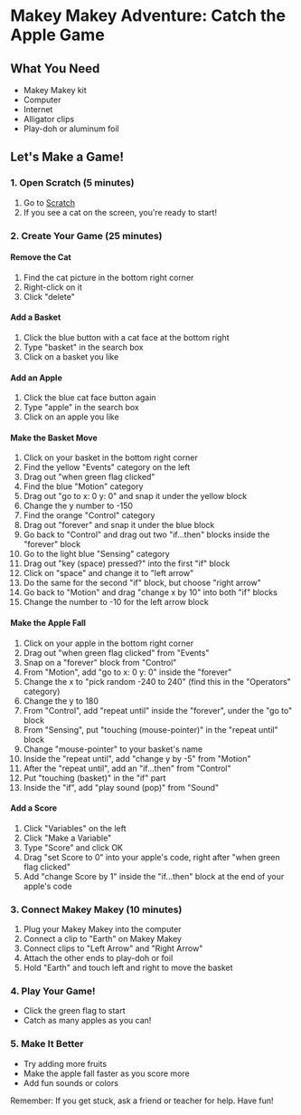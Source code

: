 # Makey Makey Adventure: Catch the Apple Game

## What You Need
- Makey Makey kit
- Computer
- Internet
- Alligator clips
- Play-doh or aluminum foil

## Let's Make a Game!

### 1. Open Scratch (5 minutes)
1. Go to [Scratch](https://scratch.mit.edu/projects/editor/)
2. If you see a cat on the screen, you're ready to start!

### 2. Create Your Game (25 minutes)

#### Remove the Cat
1. Find the cat picture in the bottom right corner
2. Right-click on it
3. Click "delete"

#### Add a Basket
1. Click the blue button with a cat face at the bottom right
2. Type "basket" in the search box
3. Click on a basket you like

#### Add an Apple
1. Click the blue cat face button again
2. Type "apple" in the search box
3. Click on an apple you like

#### Make the Basket Move
1. Click on your basket in the bottom right corner
2. Find the yellow "Events" category on the left
3. Drag out "when green flag clicked"
4. Find the blue "Motion" category
5. Drag out "go to x: 0 y: 0" and snap it under the yellow block
6. Change the y number to -150
7. Find the orange "Control" category
8. Drag out "forever" and snap it under the blue block
9. Go back to "Control" and drag out two "if...then" blocks inside the "forever" block
10. Go to the light blue "Sensing" category
11. Drag out "key (space) pressed?" into the first "if" block
12. Click on "space" and change it to "left arrow"
13. Do the same for the second "if" block, but choose "right arrow"
14. Go back to "Motion" and drag "change x by 10" into both "if" blocks
15. Change the number to -10 for the left arrow block

#### Make the Apple Fall
1. Click on your apple in the bottom right corner
2. Drag out "when green flag clicked" from "Events"
3. Snap on a "forever" block from "Control"
4. From "Motion", add "go to x: 0 y: 0" inside the "forever"
5. Change the x to "pick random -240 to 240" (find this in the "Operators" category)
6. Change the y to 180
7. From "Control", add "repeat until" inside the "forever", under the "go to" block
8. From "Sensing", put "touching (mouse-pointer)" in the "repeat until" block
9. Change "mouse-pointer" to your basket's name
10. Inside the "repeat until", add "change y by -5" from "Motion"
11. After the "repeat until", add an "if...then" from "Control"
12. Put "touching (basket)" in the "if" part
13. Inside the "if", add "play sound (pop)" from "Sound"

#### Add a Score
1. Click "Variables" on the left
2. Click "Make a Variable"
3. Type "Score" and click OK
4. Drag "set Score to 0" into your apple's code, right after "when green flag clicked"
5. Add "change Score by 1" inside the "if...then" block at the end of your apple's code

### 3. Connect Makey Makey (10 minutes)
1. Plug your Makey Makey into the computer
2. Connect a clip to "Earth" on Makey Makey
3. Connect clips to "Left Arrow" and "Right Arrow"
4. Attach the other ends to play-doh or foil
5. Hold "Earth" and touch left and right to move the basket

### 4. Play Your Game!
- Click the green flag to start
- Catch as many apples as you can!

### 5. Make It Better
- Try adding more fruits
- Make the apple fall faster as you score more
- Add fun sounds or colors

Remember: If you get stuck, ask a friend or teacher for help. Have fun!
